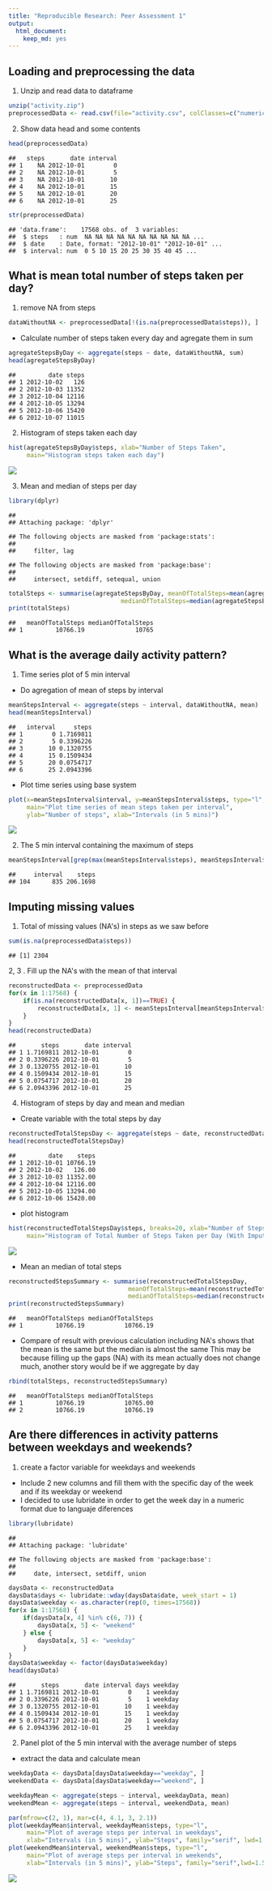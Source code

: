 ```yaml
---
title: "Reproducible Research: Peer Assessment 1"
output: 
  html_document: 
    keep_md: yes
---
```




## Loading and preprocessing the data

1.  Unzip and read data to dataframe


```r
unzip("activity.zip")
preprocessedData <- read.csv(file="activity.csv", colClasses=c("numeric", "Date", "numeric"))
```

2.  Show data head and some contents


```r
head(preprocessedData)
```

```
##   steps       date interval
## 1    NA 2012-10-01        0
## 2    NA 2012-10-01        5
## 3    NA 2012-10-01       10
## 4    NA 2012-10-01       15
## 5    NA 2012-10-01       20
## 6    NA 2012-10-01       25
```

```r
str(preprocessedData)
```

```
## 'data.frame':	17568 obs. of  3 variables:
##  $ steps   : num  NA NA NA NA NA NA NA NA NA NA ...
##  $ date    : Date, format: "2012-10-01" "2012-10-01" ...
##  $ interval: num  0 5 10 15 20 25 30 35 40 45 ...
```

## What is mean total number of steps taken per day?

1.  remove NA from steps


```r
dataWithoutNA <- preprocessedData[!(is.na(preprocessedData$steps)), ]
```

-   Calculate number of steps taken every day and agregate them in sum


```r
agregateStepsByDay <- aggregate(steps ~ date, dataWithoutNA, sum)
head(agregateStepsByDay)
```

```
##         date steps
## 1 2012-10-02   126
## 2 2012-10-03 11352
## 3 2012-10-04 12116
## 4 2012-10-05 13294
## 5 2012-10-06 15420
## 6 2012-10-07 11015
```

2.  Histogram of steps taken each day


```r
hist(agregateStepsByDay$steps, xlab="Number of Steps Taken", 
     main="Histogram steps taken each day")
```

![](figure/unnamed-chunk-5-1.png)<!-- -->

3.  Mean and median of steps per day


```r
library(dplyr)
```

```
## 
## Attaching package: 'dplyr'
```

```
## The following objects are masked from 'package:stats':
## 
##     filter, lag
```

```
## The following objects are masked from 'package:base':
## 
##     intersect, setdiff, setequal, union
```

```r
totalSteps <- summarise(agregateStepsByDay, meanOfTotalSteps=mean(agregateStepsByDay$steps),
                               medianOfTotalSteps=median(agregateStepsByDay$steps))
print(totalSteps)
```

```
##   meanOfTotalSteps medianOfTotalSteps
## 1         10766.19              10765
```

## What is the average daily activity pattern?

1. Time series plot of 5 min interval

- Do agregation of mean of steps by interval


```r
meanStepsInterval <- aggregate(steps ~ interval, dataWithoutNA, mean)
head(meanStepsInterval)
```

```
##   interval     steps
## 1        0 1.7169811
## 2        5 0.3396226
## 3       10 0.1320755
## 4       15 0.1509434
## 5       20 0.0754717
## 6       25 2.0943396
```

- Plot time series using base system


```r
plot(x=meanStepsInterval$interval, y=meanStepsInterval$steps, type="l",
     main="Plot time series of mean steps taken per interval",
     ylab="Number of steps", xlab="Intervals (in 5 mins)")
```

![](figure/unnamed-chunk-8-1.png)<!-- -->

2. The 5 min interval containing the maximum of steps


```r
meanStepsInterval[grep(max(meanStepsInterval$steps), meanStepsInterval$steps), ]
```

```
##     interval    steps
## 104      835 206.1698
```

## Imputing missing values

1. Total of missing values (NA's) in steps as we saw before


```r
sum(is.na(preprocessedData$steps))
```

```
## [1] 2304
```

2, 3 . Fill up the NA's with the mean of that interval


```r
reconstructedData <- preprocessedData
for(x in 1:17568) {
    if(is.na(reconstructedData[x, 1])==TRUE) {
        reconstructedData[x, 1] <- meanStepsInterval[meanStepsInterval$interval %in% reconstructedData[x, 3], 2]
    }
}
head(reconstructedData)
```

```
##       steps       date interval
## 1 1.7169811 2012-10-01        0
## 2 0.3396226 2012-10-01        5
## 3 0.1320755 2012-10-01       10
## 4 0.1509434 2012-10-01       15
## 5 0.0754717 2012-10-01       20
## 6 2.0943396 2012-10-01       25
```

4. Histogram of steps by day and mean and median

- Create variable with the total steps by day


```r
reconstructedTotalStepsDay <- aggregate(steps ~ date, reconstructedData, sum)
head(reconstructedTotalStepsDay)
```

```
##         date    steps
## 1 2012-10-01 10766.19
## 2 2012-10-02   126.00
## 3 2012-10-03 11352.00
## 4 2012-10-04 12116.00
## 5 2012-10-05 13294.00
## 6 2012-10-06 15420.00
```

- plot histogram 

```r
hist(reconstructedTotalStepsDay$steps, breaks=20, xlab="Number of Steps Taken", 
     main="Histogram of Total Number of Steps Taken per Day (With Imputed Values)")
```

![](figure/unnamed-chunk-13-1.png)<!-- -->

- Mean an median of total steps


```r
reconstructedStepsSummary <- summarise(reconstructedTotalStepsDay, 
                                 meanOfTotalSteps=mean(reconstructedTotalStepsDay$steps), 
                                 medianOfTotalSteps=median(reconstructedTotalStepsDay$steps))  
print(reconstructedStepsSummary)
```

```
##   meanOfTotalSteps medianOfTotalSteps
## 1         10766.19           10766.19
```


- Compare of result with previous calculation including NA's shows that the mean is the same but the median is almost the same
This may be because filling up the gaps (NA) with its mean actually does not change much, another story would be if we aggregate by day


```r
rbind(totalSteps, reconstructedStepsSummary)
```

```
##   meanOfTotalSteps medianOfTotalSteps
## 1         10766.19           10765.00
## 2         10766.19           10766.19
```

## Are there differences in activity patterns between weekdays and weekends?

1. create a factor variable for weekdays and weekends

- Include 2 new columns and fill them with the specific day of the week and if its weekday or weekend
- I decided to use lubridate in order to get the week day in a numeric format due to languaje diferences

```r
library(lubridate) 
```

```
## 
## Attaching package: 'lubridate'
```

```
## The following objects are masked from 'package:base':
## 
##     date, intersect, setdiff, union
```

```r
daysData <- reconstructedData
daysData$days <- lubridate::wday(daysData$date, week_start = 1)
daysData$weekday <- as.character(rep(0, times=17568))
for(x in 1:17568) {
    if(daysData[x, 4] %in% c(6, 7)) {
        daysData[x, 5] <- "weekend"
    } else {
        daysData[x, 5] <- "weekday"
    }
}
daysData$weekday <- factor(daysData$weekday)
head(daysData)
```

```
##       steps       date interval days weekday
## 1 1.7169811 2012-10-01        0    1 weekday
## 2 0.3396226 2012-10-01        5    1 weekday
## 3 0.1320755 2012-10-01       10    1 weekday
## 4 0.1509434 2012-10-01       15    1 weekday
## 5 0.0754717 2012-10-01       20    1 weekday
## 6 2.0943396 2012-10-01       25    1 weekday
```

2. Panel plot of the 5 min interval with the average number of steps

- extract the data and calculate mean

```r
weekdayData <- daysData[daysData$weekday=="weekday", ]
weekendData <- daysData[daysData$weekday=="weekend", ]

weekdayMean <- aggregate(steps ~ interval, weekdayData, mean)
weekendMean <- aggregate(steps ~ interval, weekendData, mean)
```



```r
par(mfrow=c(2, 1), mar=c(4, 4.1, 3, 2.1))
plot(weekdayMean$interval, weekdayMean$steps, type="l",
     main="Plot of average steps per interval in weekdays",
     xlab="Intervals (in 5 mins)", ylab="Steps", family="serif", lwd=1.5, ylim=c(0, 230))
plot(weekendMean$interval, weekendMean$steps, type="l",
     main="Plot of average steps per interval in weekends",
     xlab="Intervals (in 5 mins)", ylab="Steps", family="serif",lwd=1.5, ylim=c(0, 230))
```

![](figure/unnamed-chunk-18-1.png)<!-- -->
